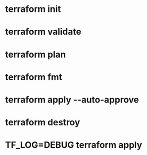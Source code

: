 # terraform init

# terraform validate

# terraform plan

# terraform fmt

# terraform apply --auto-approve

# terraform destroy

# TF_LOG=DEBUG terraform apply

